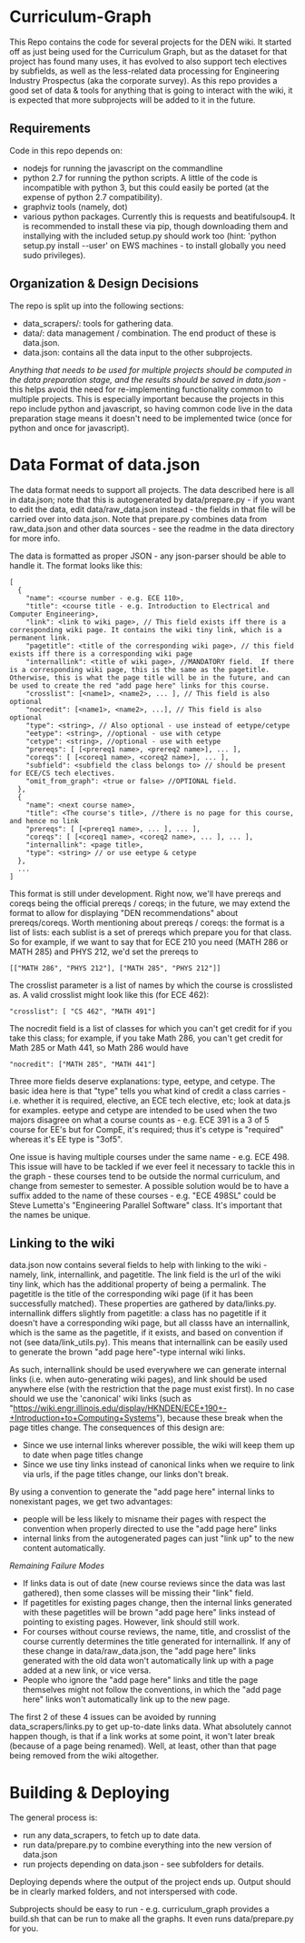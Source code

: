 Curriculum-Graph
================

This Repo contains the code for several projects for the DEN wiki.  It started off as just being used for the Curriculum Graph, but as the dataset for that project has found many uses, it has evolved to also support tech electives by subfields, as well as the less-related data processing for Engineering Industry Prospectus (aka the corporate survey).  As this repo provides a good set of data & tools for anything that is going to interact with the wiki, it is expected that more subprojects will be added to it in the future.

Requirements
-------------

Code in this repo depends on:

* nodejs for running the javascript on the commandline
* python 2.7 for running the python scripts.  A little of the code is incompatible with python 3, but this could easily be ported (at the expense of python 2.7 compatibility).
* graphviz tools (namely, dot)
* various python packages.  Currently this is requests and beatifulsoup4.  It is recommended to install these via pip, though downloading them and installying with the included setup.py should work too (hint: 'python setup.py install --user' on EWS machines - to install globally you need sudo privileges).

Organization & Design Decisions
--------------------------------

The repo is split up into the following sections:
* data_scrapers/: tools for gathering data.
* data/: data management / combination.  The end product of these is data.json.
* data.json: contains all the data input to the other subprojects.

*Anything that needs to be used for multiple projects should be computed in the data preparation stage, and the results should be saved in data.json* - this helps avoid the need for re-implementing functionality common to multiple projects.  This is especially important because the projects in this repo include python and javascript, so having common code live in the data preparation stage means it doesn't need to be implemented twice (once for python and once for javascript).

Data Format of data.json
====================

The data format needs to support all projects.  The data described here is all in data.json; note that this is autogenerated by data/prepare.py - if you want to edit the data, edit data/raw_data.json instead - the fields in that file will be carried over into data.json.  Note that prepare.py combines data from raw_data.json and other data sources - see the readme in the data directory for more info.

The data is formatted as proper JSON - any json-parser should be able to handle it. The format looks like this:

````
[
  {
    "name": <course number - e.g. ECE 110>,
    "title": <course title - e.g. Introduction to Electrical and Computer Engineering>,
    "link": <link to wiki page>, // This field exists iff there is a corresponding wiki page. It contains the wiki tiny link, which is a permanent link.
    "pagetitle": <title of the corresponding wiki page>, // this field exists iff there is a corresponding wiki page
    "internallink": <title of wiki page>, //MANDATORY field.  If there is a corresponding wiki page, this is the same as the pagetitle.  Otherwise, this is what the page title will be in the future, and can be used to create the red "add page here" links for this course.
    "crosslist": [<name1>, <name2>, ... ], // This field is also optional
    "nocredit": [<name1>, <name2>, ...], // This field is also optional
    "type": <string>, // Also optional - use instead of eetype/cetype
    "eetype": <string>, //optional - use with cetype
    "cetype": <string>, //optional - use with eetype
    "prereqs": [ [<prereq1 name>, <prereq2 name>], ... ],
    "coreqs": [ [<coreq1 name>, <coreq2 name>], ... ],
    "subfield": <subfield the class belongs to> // should be present for ECE/CS tech electives.
    "omit_from_graph": <true or false> //OPTIONAL field.
  },
  {
    "name": <next course name>,
    "title": <The course's title>, //there is no page for this course, and hence no link
    "prereqs": [ [<prereq1 name>, ... ], ... ],
    "coreqs": [ [<coreq1 name>, <coreq2 name>, ... ], ... ],
    "internallink": <page title>,
    "type": <string> // or use eetype & cetype
  },
  ...
]
````

This format is still under development.  Right now, we'll have prereqs and coreqs being the official prereqs / coreqs; in the future, we may extend the format to allow for displaying "DEN recommendations" about prereqs/coreqs.  Worth mentioning about prereqs / coreqs: the format is a list of lists: each sublist is a set of prereqs which prepare you for that class.  So for example, if we want to say that for ECE 210 you need (MATH 286 or MATH 285) and PHYS 212, we'd set the prereqs to

````
[["MATH 286", "PHYS 212"], ["MATH 285", "PHYS 212"]]
````

The crosslist parameter is a list of names by which the course is crosslisted as.  A valid crosslist might look like this (for ECE 462):

````
"crosslist": [ "CS 462", "MATH 491"]
````

The nocredit field is a list of classes for which you can't get credit for if you take this class; for example, if you take Math 286, you can't get credit for Math 285 or Math 441, so Math 286 would have

````
"nocredit": ["MATH 285", "MATH 441"]
````

Three more fields deserve explanations: type, eetype, and cetype.  The basic idea here is that "type" tells you what kind of credit a class carries - i.e. whether it is required, elective, an ECE tech elective, etc; look at data.js for examples.  eetype and cetype are intended to be used when the two majors disagree on what a course counts as - e.g. ECE 391 is a 3 of 5 course for EE's but for CompE, it's required; thus it's cetype is "required" whereas it's EE type is "3of5".

One issue is having multiple courses under the same name - e.g. ECE 498.  This issue will have to be tackled if we ever feel it necessary to tackle this in the graph - these courses tend to be outside the normal curriculum, and change from semester to semester.  A possible solution would be to have a suffix added to the name of these courses - e.g. "ECE 498SL" could be Steve Lumetta's "Engineering Parallel Software" class.  It's important that the names be unique.

Linking to the wiki
--------------------

data.json now contains several fields to help with linking to the wiki - namely, link, internallink, and pagetitle.  The link field is the url of the wiki tiny link, which has the additional property of being a permalink.  The pagetitle is the title of the corresponding wiki page (if it has been successfully matched).  These properties are gathered by data/links.py.  internallink differs slightly from pagetitle: a class has no pagetitle if it doesn't have a corresponding wiki page, but all classs have an internallink, which is the same as the pagetitle, if it exists, and based on convention if not (see data/link_utils.py).  This means that internallink can be easily used to generate the brown "add page here"-type internal wiki links.

As such, internallink should be used everywhere we can generate internal links (i.e. when auto-generating wiki pages), and link should be used anywhere else (with the restriction that the page must exist first).  In no case should we use the 'canonical' wiki links (such as "https://wiki.engr.illinois.edu/display/HKNDEN/ECE+190+-+Introduction+to+Computing+Systems"), because these break when the page titles change.  The consequences of this design are:

* Since we use internal links wherever possible, the wiki will keep them up to date when page titles change
* Since we use tiny links instead of canonical links when we require to link via urls, if the page titles change, our links don't break.

By using a convention to generate the "add page here" internal links to nonexistant pages, we get two advantages:
* people will be less likely to misname their pages with respect the convention when properly directed to use the "add page here" links
* internal links from the autogenerated pages can just "link up" to the new content automatically.

*Remaining Failure Modes*

* If links data is out of date (new course reviews since the data was last gathered), then some classes will be missing their "link" field.
* If pagetitles for existing pages change, then the internal links generated with these pagetitles will be brown "add page here" links instead of pointing to existing pages.  However, link should still work.
* For courses without course reviews, the name, title, and crosslist of the course currently determines the title generated for internallink.  If any of these change in data/raw_data.json, the "add page here" links generated with the old data won't automatically link up with a page added at a new link, or vice versa.
* People who ignore the "add page here" links and title the page themselves might not follow the conventions, in which the "add page here" links won't automatically link up to the new page.

The first 2 of these 4 issues can be avoided by running data_scrapers/links.py to get up-to-date links data.
What absolutely cannot happen though, is that if a link works at some point, it won't later break (because of a page being renamed).  Well, at least, other than that page being removed from the wiki altogether.

Building & Deploying
===================

The general process is:

* run any data_scrapers, to fetch up to date data.
* run data/prepare.py to combine everything into the new version of data.json
* run projects depending on data.json - see subfolders for details.

Deploying depends where the output of the project ends up.  Output should be in clearly marked folders, and not interspersed with code.

Subprojects should be easy to run - e.g. curriculum_graph provides a build.sh that can be run to make all the graphs.  It even runs data/prepare.py for you.


